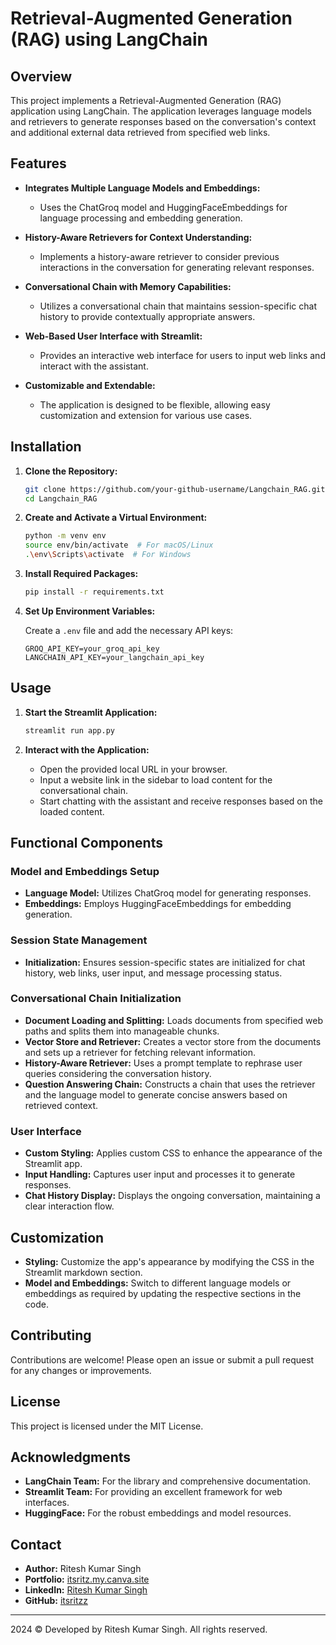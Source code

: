 # Retrieval-Augmented Generation (RAG) using LangChain

## Overview

This project implements a Retrieval-Augmented Generation (RAG) application using LangChain. The application leverages language models and retrievers to generate responses based on the conversation's context and additional external data retrieved from specified web links.

## Features

- **Integrates Multiple Language Models and Embeddings:**
  - Uses the ChatGroq model and HuggingFaceEmbeddings for language processing and embedding generation.

- **History-Aware Retrievers for Context Understanding:**
  - Implements a history-aware retriever to consider previous interactions in the conversation for generating relevant responses.

- **Conversational Chain with Memory Capabilities:**
  - Utilizes a conversational chain that maintains session-specific chat history to provide contextually appropriate answers.

- **Web-Based User Interface with Streamlit:**
  - Provides an interactive web interface for users to input web links and interact with the assistant.

- **Customizable and Extendable:**
  - The application is designed to be flexible, allowing easy customization and extension for various use cases.

## Installation

1. **Clone the Repository:**

    ```bash
    git clone https://github.com/your-github-username/Langchain_RAG.git
    cd Langchain_RAG
    ```

2. **Create and Activate a Virtual Environment:**

    ```bash
    python -m venv env
    source env/bin/activate  # For macOS/Linux
    .\env\Scripts\activate  # For Windows
    ```

3. **Install Required Packages:**

    ```bash
    pip install -r requirements.txt
    ```

4. **Set Up Environment Variables:**

    Create a `.env` file and add the necessary API keys:

    ```
    GROQ_API_KEY=your_groq_api_key
    LANGCHAIN_API_KEY=your_langchain_api_key
    ```

## Usage

1. **Start the Streamlit Application:**

    ```bash
    streamlit run app.py
    ```

2. **Interact with the Application:**

    - Open the provided local URL in your browser.
    - Input a website link in the sidebar to load content for the conversational chain.
    - Start chatting with the assistant and receive responses based on the loaded content.

## Functional Components

### Model and Embeddings Setup

- **Language Model:** Utilizes ChatGroq model for generating responses.
- **Embeddings:** Employs HuggingFaceEmbeddings for embedding generation.

### Session State Management

- **Initialization:** Ensures session-specific states are initialized for chat history, web links, user input, and message processing status.

### Conversational Chain Initialization

- **Document Loading and Splitting:** Loads documents from specified web paths and splits them into manageable chunks.
- **Vector Store and Retriever:** Creates a vector store from the documents and sets up a retriever for fetching relevant information.
- **History-Aware Retriever:** Uses a prompt template to rephrase user queries considering the conversation history.
- **Question Answering Chain:** Constructs a chain that uses the retriever and the language model to generate concise answers based on retrieved context.

### User Interface

- **Custom Styling:** Applies custom CSS to enhance the appearance of the Streamlit app.
- **Input Handling:** Captures user input and processes it to generate responses.
- **Chat History Display:** Displays the ongoing conversation, maintaining a clear interaction flow.

## Customization

- **Styling:** Customize the app's appearance by modifying the CSS in the Streamlit markdown section.
- **Model and Embeddings:** Switch to different language models or embeddings as required by updating the respective sections in the code.

## Contributing

Contributions are welcome! Please open an issue or submit a pull request for any changes or improvements.

## License

This project is licensed under the MIT License.

## Acknowledgments

- **LangChain Team:** For the library and comprehensive documentation.
- **Streamlit Team:** For providing an excellent framework for web interfaces.
- **HuggingFace:** For the robust embeddings and model resources.

## Contact

- **Author:** Ritesh Kumar Singh
- **Portfolio:** [itsritz.my.canva.site](https://itsritz.my.canva.site)
- **LinkedIn:** [Ritesh Kumar Singh](https://www.linkedin.com/in/ritesh001/)
- **GitHub:** [itsritzz](https://github.com/itsritzz)

---

2024 © Developed by Ritesh Kumar Singh. All rights reserved.

